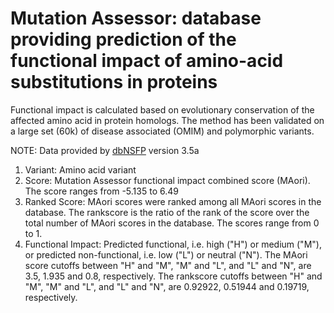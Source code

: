 # Mutation Assessor: database providing prediction of the functional impact of amino-acid substitutions in proteins
Functional impact is calculated based on evolutionary conservation of the affected amino acid in protein homologs. The method has been validated on a large set (60k) of disease associated (OMIM) and polymorphic variants.

NOTE: Data provided by [dbNSFP](https://sites.google.com/site/jpopgen/dbNSFP) version 3.5a

1. Variant: Amino acid variant
2. Score: Mutation Assessor functional impact combined score (MAori). The score ranges from -5.135 to 6.49
3. Ranked Score: MAori scores were ranked among all MAori scores in the database. The rankscore is the ratio of the rank of the score over the total number of MAori scores in the database. The scores range from 0 to 1.
4. Functional Impact: Predicted functional, i.e. high ("H") or medium ("M"), or predicted non-functional, i.e. low ("L") or neutral ("N"). The MAori score cutoffs between "H" and "M", "M" and "L", and "L" and "N", are 3.5, 1.935 and 0.8, respectively. The rankscore cutoffs between "H" and "M", "M" and "L", and "L" and "N", are 0.92922, 0.51944 and 0.19719, respectively.
